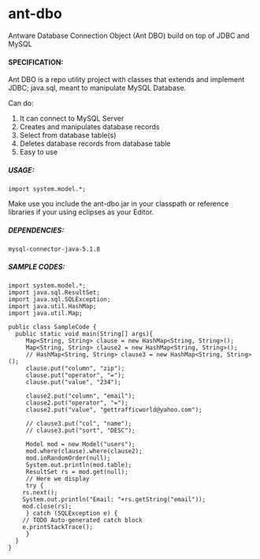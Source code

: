 # ant-dbo
Antware Database Connection Object (Ant DBO) build on top of JDBC and MySQL

#### SPECIFICATION:
Ant DBO is a repo utility project with classes that extends and implement JDBC; java.sql, meant to manipulate MySQL Database.

Can do:
1. It can connect to MySQL Server
2. Creates and manipulates database records
3. Select from database table(s)
4. Deletes database records from database table
5. Easy to use 

##### USAGE:
```import system.model.*;```

Make use you include the ant-dbo.jar in your classpath or reference libraries if your using eclipses as your Editor.

##### DEPENDENCIES:
```mysql-connector-java-5.1.8```

##### SAMPLE CODES:

```
import system.model.*;
import java.sql.ResultSet;
import java.sql.SQLException;
import java.util.HashMap;
import java.util.Map;

public class SampleCode {
  public static void main(String[] args){
     Map<String, String> clause = new HashMap<String, String>();
     Map<String, String> clause2 = new HashMap<String, String>();
     // HashMap<String, String> clause3 = new HashMap<String, String>();
     clause.put("column", "zip");
     clause.put("operator", "=");
     clause.put("value", "234");
		
     clause2.put("column", "email");
     clause2.put("operator", "=");
     clause2.put("value", "gettrafficworld@yahoo.com");
		
     // clause3.put("col", "name");
     // clause3.put("sort", "DESC");
		
     Model mod = new Model("users");
     mod.where(clause).where(clause2);
     mod.inRandomOrder(null);
     System.out.println(mod.table);
     ResultSet rs = mod.get(null);
     // Here we display
     try {
	rs.next();
	System.out.println("Email: "+rs.getString("email"));
	mod.close(rs);
     } catch (SQLException e) {
	// TODO Auto-generated catch block
	e.printStackTrace();
     }
  }
}

